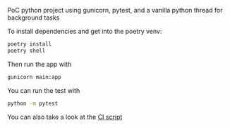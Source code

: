 PoC python project using gunicorn, pytest, and a vanilla python thread for background tasks

To install dependencies and get into the poetry venv:
```sh
poetry install
poetry shell
```

Then run the app with
```sh
gunicorn main:app
```

You can run the test with
```sh
python -m pytest
```

You can also take a look at the [CI script](./.github/workflows/build.yml)
